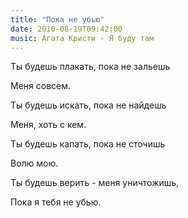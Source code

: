 ```yaml
---
title: "Пока не убью"
date: 2010-08-19T09:42:00
music: Агата Кристи - Я буду там
---
```


Ты будешь плакать, пока не зальешь

Меня совсем.

Ты будешь искать, пока не найдешь

Меня, хоть с кем.

Ты будешь капать, пока не сточишь

Волю мою.

Ты будешь верить - меня уничтожишь,

Пока я тебя не убью.

